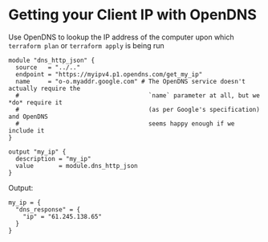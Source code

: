 # Getting your Client IP with OpenDNS

 Use OpenDNS to lookup the IP address of the computer upon which `terraform
  plan` or `terraform apply` is being run

```hcl
module "dns_http_json" {
  source   = "../.."
  endpoint = "https://myipv4.p1.opendns.com/get_my_ip"
  name     = "o-o.myaddr.google.com" # The OpenDNS service doesn't actually require the
  #                                    `name` parameter at all, but we *do* require it
  #                                    (as per Google's specification) and OpenDNS
  #                                    seems happy enough if we include it
}

output "my_ip" {
  description = "my_ip"
  value       = module.dns_http_json
}
```

Output:

```hcl
my_ip = {
  "dns_response" = {
    "ip" = "61.245.138.65"
  }
}
```

